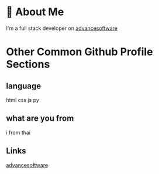 # 🚀 About Me
I'm a full stack developer on  [advancesoftware](http://advancesoftware.info/)
# Other Common Github Profile Sections
## language

html css js py

## what are you from

i from thai

##  Links

[advancesoftware](http://advancesoftware.info/)



